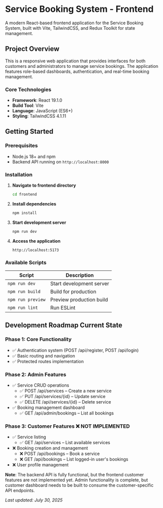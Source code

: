 # Service Booking System - Frontend

A modern React-based frontend application for the Service Booking System, built with Vite, TailwindCSS, and Redux Toolkit for state management.

## Project Overview

This is a responsive web application that provides interfaces for both customers and administrators to manage service bookings. The application features role-based dashboards, authentication, and real-time booking management.

### Core Technologies

- **Framework**: React 19.1.0
- **Build Tool**: Vite
- **Language**: JavaScript (ES6+)
- **Styling**: TailwindCSS 4.1.11

## Getting Started

### Prerequisites

- Node.js 18+ and npm
- Backend API running on `http://localhost:8000`

### Installation

1. **Navigate to frontend directory**

   ```bash
   cd frontend
   ```

2. **Install dependencies**

   ```bash
   npm install
   ```

3. **Start development server**

   ```bash
   npm run dev
   ```

4. **Access the application**
   ```
   http://localhost:5173
   ```

### Available Scripts

| Script            | Description              |
| ----------------- | ------------------------ |
| `npm run dev`     | Start development server |
| `npm run build`   | Build for production     |
| `npm run preview` | Preview production build |
| `npm run lint`    | Run ESLint               |

## Development Roadmap Current State

### Phase 1: Core Functionality

- ✅ Authentication system (POST /api/register, POST /api/login)
- ✅ Basic routing and navigation
- ✅ Protected routes implementation

### Phase 2: Admin Features

- ✅ Service CRUD operations
  - ✅ POST /api/services – Create a new service
  - ✅ PUT /api/services/{id} – Update service
  - ✅ DELETE /api/services/{id} – Delete service
- ✅ Booking management dashboard
  - ✅ GET /api/admin/bookings – List all bookings

### Phase 3: Customer Features ❌ NOT IMPLEMENTED

- ✅ Service listing
  - ✅ GET /api/services – List available services
- ❌ Booking creation and management
  - ❌ POST /api/bookings – Book a service
  - ❌ GET /api/bookings – List logged-in user's bookings
- ❌ User profile management

**Note**: The backend API is fully functional, but the frontend customer features are not implemented yet. Admin functionality is complete, but customer dashboard needs to be built to consume the customer-specific API endpoints.

_Last updated: July 30, 2025_
